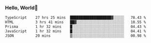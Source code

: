 
### Hello, World🐤

<!--START_SECTION:waka-->

```txt
TypeScript    27 hrs 25 mins  ███████████████████▓░░░░░   78.43 %
HTML          3 hrs 41 mins   ██▓░░░░░░░░░░░░░░░░░░░░░░   10.55 %
Prisma        1 hr 32 mins    █░░░░░░░░░░░░░░░░░░░░░░░░   04.43 %
JavaScript    1 hr 32 mins    █░░░░░░░░░░░░░░░░░░░░░░░░   04.41 %
JSON          20 mins         ▒░░░░░░░░░░░░░░░░░░░░░░░░   00.98 %
```

<!--END_SECTION:waka-->
